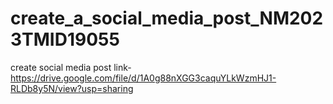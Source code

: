 # create_a_social_media_post_NM2023TMID19055
create social media post link-https://drive.google.com/file/d/1A0g88nXGG3caquYLkWzmHJ1-RLDb8y5N/view?usp=sharing
